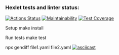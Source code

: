 ### Hexlet tests and linter status:

[![Actions Status](https://github.com/flower1power/qa-auto-engineer-javascript-project-87/actions/workflows/hexlet-check.yml/badge.svg)](https://github.com/flower1power/qa-auto-engineer-javascript-project-87/actions)
[![Maintainability](https://api.codeclimate.com/v1/badges/31547cbfd6280eed7b3d/maintainability)](https://codeclimate.com/github/flower1power/qa-auto-engineer-javascript-project-87/maintainability)
[![Test Coverage](https://api.codeclimate.com/v1/badges/31547cbfd6280eed7b3d/test_coverage)](https://codeclimate.com/github/flower1power/qa-auto-engineer-javascript-project-87/test_coverage)

Setup
make install

Run tests
make test

npx gendiff file1.yaml file2.yaml
[![asciicast](https://asciinema.org/a/VQvfGvMHhFWkltq1JMOqYjk2X.svg)](https://asciinema.org/a/VQvfGvMHhFWkltq1JMOqYjk2X)
